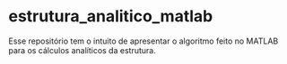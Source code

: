 # estrutura_analitico_matlab
Esse repositório tem o intuito de apresentar o algoritmo feito no MATLAB para os cálculos analíticos da estrutura.

